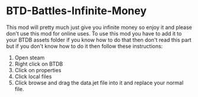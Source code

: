 # BTD-Battles-Infinite-Money
This mod will pretty much just give you infinite money so enjoy it and please don't use this mod for online uses.
To use this mod you have to add it to your BTDB assets folder if you know how to do that then don't read this part but if you don't know how to do it then follow these instructions:
1. Open steam
2. Right click on BTDB
3. Click on properties
4. Click local files
5. Click browse and drag the data.jet file into it and replace your normal file.
